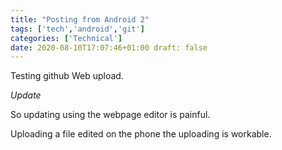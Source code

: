 ```yaml
--- 
title: "Posting from Android 2"
tags: ['tech','android','git'] 
categories: ['Technical'] 
date: 2020-08-10T17:07:46+01:00 draft: false 
--- 
```

Testing github Web upload.

*Update*

So updating using the webpage editor is painful.

Uploading a file edited on the phone the uploading is workable.
